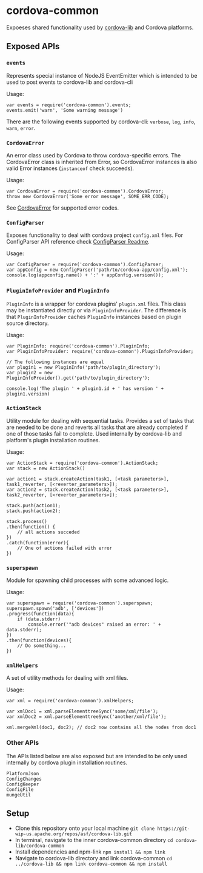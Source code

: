 <!--
#
# Licensed to the Apache Software Foundation (ASF) under one
# or more contributor license agreements.  See the NOTICE file
# distributed with this work for additional information
# regarding copyright ownership.  The ASF licenses this file
# to you under the Apache License, Version 2.0 (the
# "License"); you may not use this file except in compliance
# with the License.  You may obtain a copy of the License at
#
# http://www.apache.org/licenses/LICENSE-2.0
#
# Unless required by applicable law or agreed to in writing,
# software distributed under the License is distributed on an
# "AS IS" BASIS, WITHOUT WARRANTIES OR CONDITIONS OF ANY
#  KIND, either express or implied.  See the License for the
# specific language governing permissions and limitations
# under the License.
#
-->

# cordova-common
Expoeses shared functionality used by [cordova-lib](https://github.com/apache/cordova-lib/) and Cordova platforms.
## Exposed APIs

### `events`
  
Represents special instance of NodeJS EventEmitter which is intended to be used to post events to cordova-lib and cordova-cli

Usage:
```
var events = require('cordova-common').events;
events.emit('warn', 'Some warning message')
```

There are the following events supported by cordova-cli: `verbose`, `log`, `info`, `warn`, `error`.

### `CordovaError`

An error class used by Cordova to throw cordova-specific errors. The CordovaError class is inherited from Error, so CordovaError instances is also valid Error instances (`instanceof` check succeeds).

Usage:

```
var CordovaError = require('cordova-common').CordovaError;
throw new CordovaError('Some error message', SOME_ERR_CODE);
```

See [CordovaError](src/CordovaError/CordovaError.js) for supported error codes.

### `ConfigParser`

Exposes functionality to deal with cordova project `config.xml` files. For ConfigParser API reference check [ConfigParser Readme](src/ConfigParser/README.md).

Usage:
```
var ConfigParser = require('cordova-common').ConfigParser;
var appConfig = new ConfigParser('path/to/cordova-app/config.xml');
console.log(appconfig.name() + ':' + appConfig.version());
```

### `PluginInfoProvider` and `PluginInfo`

`PluginInfo` is a wrapper for cordova plugins' `plugin.xml` files. This class may be instantiated directly or via `PluginInfoProvider`. The difference is that `PluginInfoProvider` caches `PluginInfo` instances based on plugin source directory.

Usage:
```
var PluginInfo: require('cordova-common').PluginInfo;
var PluginInfoProvider: require('cordova-common').PluginInfoProvider;

// The following instances are equal
var plugin1 = new PluginInfo('path/to/plugin_directory');
var plugin2 = new PluginInfoProvider().get('path/to/plugin_directory');

console.log('The plugin ' + plugin1.id + ' has version ' + plugin1.version)
```

### `ActionStack`

Utility module for dealing with sequential tasks. Provides a set of tasks that are needed to be done and reverts all tasks that are already completed if one of those tasks fail to complete. Used internally by cordova-lib and platform's plugin installation routines.

Usage:
```
var ActionStack = require('cordova-common').ActionStack;
var stack = new ActionStack()

var action1 = stack.createAction(task1, [<task parameters>], task1_reverter, [<reverter_parameters>]);
var action2 = stack.createAction(task2, [<task parameters>], task2_reverter, [<reverter_parameters>]);

stack.push(action1);
stack.push(action2);

stack.process()
.then(function() {
    // all actions succeded
})
.catch(function(error){
    // One of actions failed with error
})
```

### `superspawn`

Module for spawning child processes with some advanced logic.

Usage:
```
var superspawn = require('cordova-common').superspawn;
superspawn.spawn('adb', ['devices'])
.progress(function(data){
    if (data.stderr)
        console.error('"adb devices" raised an error: ' + data.stderr);
})
.then(function(devices){
    // Do something...
})
```

### `xmlHelpers`

A set of utility methods for dealing with xml files.

Usage:
```
var xml = require('cordova-common').xmlHelpers;

var xmlDoc1 = xml.parseElementtreeSync('some/xml/file');
var xmlDoc2 = xml.parseElementtreeSync('another/xml/file');

xml.mergeXml(doc1, doc2); // doc2 now contains all the nodes from doc1
```

### Other APIs

The APIs listed below are also exposed but are intended to be only used internally by cordova plugin installation routines.

```
PlatformJson
ConfigChanges
ConfigKeeper
ConfigFile
mungeUtil
```

## Setup
* Clone this repository onto your local machine
    `git clone https://git-wip-us.apache.org/repos/asf/cordova-lib.git`
* In terminal, navigate to the inner cordova-common directory
    `cd cordova-lib/cordova-common`
* Install dependencies and npm-link
    `npm install && npm link`
* Navigate to cordova-lib directory and link cordova-common
    `cd ../cordova-lib && npm link cordova-common && npm install`
